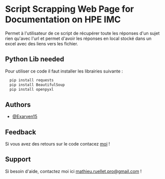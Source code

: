 
# Script Scrapping Web Page for Documentation on HPE IMC

Permet à l'utilisateur de ce script de récupérer toute les réponses d'un sujet rien qu'avec l'url et permet d'avoir les réponses en local stocké dans un excel avec des liens vers les fichier.


## Python Lib needed

Pour utiliser ce code il faut installer les librairies suivante :

```bash
  pip install requests
  pip install BeautifulSoup
  pip install openpyxl
```


## Authors

- [@Exarven15](https://www.github.com/Exarven15)


## Feedback

Si vous avez des retours sur le code contacez [moi](#support) !


## Support

Si besoin d'aide, contactez moi ici mathieu.ruellet.pro@gmail.com !

